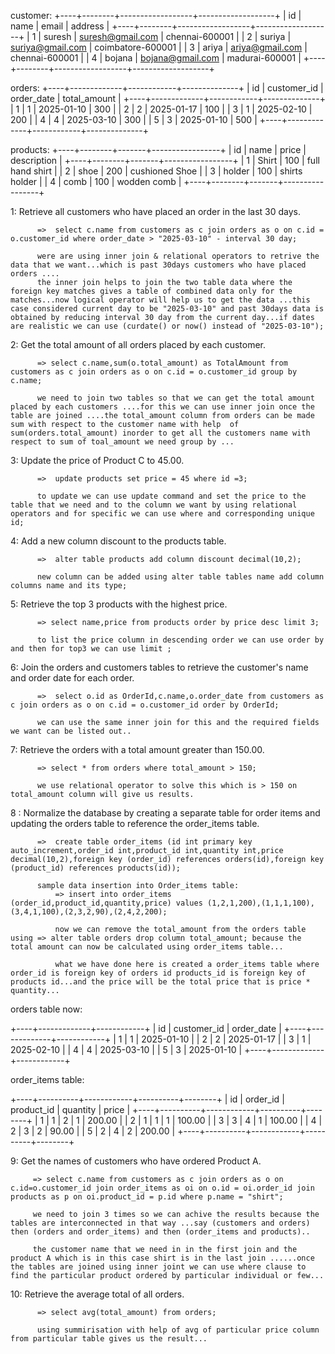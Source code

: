 customer: 
          +----+--------+------------------+-------------------+
          | id | name   | email            | address           |
          +----+--------+------------------+-------------------+
          |  1 | suresh | suresh@gmail.com | chennai-600001    |
          |  2 | suriya | suriya@gmail.com | coimbatore-600001 |
          |  3 | ariya  | ariya@gmail.com  | chennai-600001    |
          |  4 | bojana | bojana@gmail.com | madurai-600001    |
          +----+--------+------------------+-------------------+

orders:
        +----+-------------+------------+--------------+
        | id | customer_id | order_date | total_amount |
        +----+-------------+------------+--------------+
        |  1 |           1 | 2025-01-10 |          300 |
        |  2 |           2 | 2025-01-17 |          100 |
        |  3 |           1 | 2025-02-10 |          200 | 
        |  4 |           4 | 2025-03-10 |          300 |
        |  5 |           3 | 2025-01-10 |          500 |
        +----+-------------+------------+--------------+

products:
          +----+--------+-------+-----------------+
          | id | name   | price | description     |
          +----+--------+-------+-----------------+
          |  1 | Shirt  |   100 | full hand shirt |
          |  2 | shoe   |   200 | cushioned Shoe  |
          |  3 | holder |   100 | shirts holder   |
          |  4 | comb   |   100 | wodden comb     |
          +----+--------+-------+-----------------+


1: Retrieve all customers who have placed an order in the last 30 days.

          =>  select c.name from customers as c join orders as o on c.id = o.customer_id where order_date > "2025-03-10" - interval 30 day;

          were are using inner join & relational operators to retrive the data that we want...which is past 30days customers who have placed orders ....  
          the inner join helps to join the two table data where the foreign key matches gives a table of combined data only for the matches...now logical operator will help us to get the data ...this case considered current day to be "2025-03-10" and past 30days data is obtained by reducing interval 30 day from the current day...if dates are realistic we can use (curdate() or now() instead of "2025-03-10");



2: Get the total amount of all orders placed by each customer.

          => select c.name,sum(o.total_amount) as TotalAmount from customers as c join orders as o on c.id = o.customer_id group by c.name;

          we need to join two tables so that we can get the total amount placed by each customers ....for this we can use inner join once the table are joined ....the total_amount column from orders can be made sum with respect to the customer name with help  of sum(orders.total_amount) inorder to get all the customers name with respect to sum of toal_amount we need group by ...

    
3: Update the price of Product C to 45.00.

          =>  update products set price = 45 where id =3;

          to update we can use update command and set the price to the table that we need and to the column we want by using relational operators and for specific we can use where and corresponding unique id;



4: Add a new column discount to the products table.
        
          =>  alter table products add column discount decimal(10,2);

          new column can be added using alter table tables name add column columns name and its type;

5: Retrieve the top 3 products with the highest price.

          => select name,price from products order by price desc limit 3;

          to list the price column in descending order we can use order by and then for top3 we can use limit ;


6: Join the orders and customers tables to retrieve the customer's name and order date for each order. 

          =>  select o.id as OrderId,c.name,o.order_date from customers as c join orders as o on c.id = o.customer_id order by OrderId;

          we can use the same inner join for this and the required fields we want can be listed out..



7: Retrieve the orders with a total amount greater than 150.00.
  
          => select * from orders where total_amount > 150;

          we use relational operator to solve this which is > 150 on total_amount column will give us results.

8 : Normalize the database by creating a separate table for order items and updating the orders table to reference the order_items table.

          =>  create table order_items (id int primary key auto_increment,order_id int,product_id int,quantity int,price decimal(10,2),foreign key (order_id) references orders(id),foreign key (product_id) references products(id));

          sample data insertion into Order_items table: 
              => insert into order_items (order_id,product_id,quantity,price) values (1,2,1,200),(1,1,1,100),(3,4,1,100),(2,3,2,90),(2,4,2,200);

              now we can remove the total_amount from the orders table using => alter table orders drop column total_amount; because the total amount can now be calculated using order_items table...

              what we have done here is created a order_items table where order_id is foreign key of orders id products_id is foreign key of products id...and the price will be the total price that is price * quantity...


orders table now:              

+----+-------------+------------+
| id | customer_id | order_date |
+----+-------------+------------+
|  1 |           1 | 2025-01-10 |
|  2 |           2 | 2025-01-17 |
|  3 |           1 | 2025-02-10 |
|  4 |           4 | 2025-03-10 |
|  5 |           3 | 2025-01-10 |
+----+-------------+------------+     

order_items table:

+----+----------+------------+----------+--------+
| id | order_id | product_id | quantity | price  |
+----+----------+------------+----------+--------+
|  1 |        1 |          2 |        1 | 200.00 |
|  2 |        1 |          1 |        1 | 100.00 |
|  3 |        3 |          4 |        1 | 100.00 |
|  4 |        2 |          3 |        2 |  90.00 |
|  5 |        2 |          4 |        2 | 200.00 |
+----+----------+------------+----------+--------+




9: Get the names of customers who have ordered Product A.

         => select c.name from customers as c join orders as o on c.id=o.customer_id join order_items as oi on o.id = oi.order_id join products as p on oi.product_id = p.id where p.name = "shirt";

         we need to join 3 times so we can achive the results because the tables are interconnected in that way ...say (customers and orders) then (orders and order_items) and then (order_items and products)..

         the customer name that we need in in the first join and the product A which is in this case shirt is in the last join ......once the tables are joined using inner joint we can use where clause to find the particular product ordered by particular individual or few...

10: Retrieve the average total of all orders.

          => select avg(total_amount) from orders;

          using summirisation with help of avg of particular price column from particular table gives us the result...

